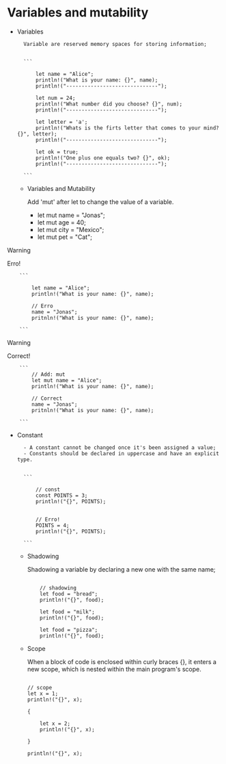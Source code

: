# Variables and mutability


- Variables

        Variable are reserved memory spaces for storing information;


        ```

            let name = "Alice";
            println!("What is your name: {}", name);
            println!("------------------------------");

            let num = 24;
            println!("What number did you choose? {}", num);
            println!("------------------------------");

            let letter = 'a';
            println!("Whats is the firts letter that comes to your mind? {}", letter);
            println!("------------------------------");

            let ok = true;
            println!("One plus one equals two? {}", ok);
            println!("------------------------------");

        ```


    - Variables and Mutability

        Add 'mut' after let to change the value of a variable.

        - let mut name = "Jonas";
        - let mut age = 40;
        - let mut city = "Mexico";
        - let mut pet = "Cat";


> [!WARNING]
> Erro!


        ```

            let name = "Alice";
            println!("What is your name: {}", name);

            // Erro
            name = "Jonas";
            pritnln!("What is your name: {}", name);

        ```

> [!WARNING]
> Correct!


        ```
            // Add: mut
            let mut name = "Alice";
            println!("What is your name: {}", name);

            // Correct
            name = "Jonas";
            pritnln!("What is your name: {}", name);

        ```

- Constant

        - A constant cannot be changed once it's been assigned a value;
        - Constants should be declared in uppercase and have an explicit type.


        ```

            // const
            const POINTS = 3;
            println!("{}", POINTS);


            // Erro!
            POINTS = 4;
            println!("{}", POINTS);

        ```


    - Shadowing

        Shadowing a variable by declaring a new one with the same name;

        ```

            // shadowing
            let food = "bread";
            println!("{}", food);

            let food = "milk";
            println!("{}", food);

            let food = "pizza";
            println!("{}", food);

        ```

    - Scope

        When a block of code is enclosed within curly braces {}, it enters a new scope, which is nested within the main program's scope.

        ```

        // scope
        let x = 1;
        println!("{}", x);

        {

            let x = 2;
            println!("{}", x);

        }

        println!("{}", x);

        ```
